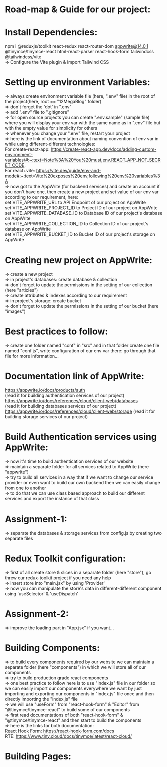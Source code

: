 # Road-map & Guide for our project:

# Install Dependencies:
npm i @reduxjs/toolkit react-redux react-router-dom appwrite@14.0.1 @tinymce/tinymce-react html-react-parser react-hook-form tailwindcss @tailwindcss/vite <br>
=> Configure the Vite plugin & Import Tailwind CSS

# Setting up environment Variables:
=> always create environment variable file (here, ".env" file) in the root of the project(here, root == "12MegaBlog" folder) <br>
=> don't forget the 'dot' in ".env" <br>
=> add ".env" file to ".gitignore" <br>
=> for open source projects you can create ".env.sample" (sample file) where you will display your env var with the same name as in ".env" file but with the empty value for simplicity for others <br>
=> whenever you change your ".env" file, restart your project <br>
=> here is the link of documentation about naming convention of env var in while using different-different technologies: <br>
For create-react-app: https://create-react-app.dev/docs/adding-custom-environment-variables/#:~:text=Note%3A%20You%20must,env.REACT_APP_NOT_SECRET_CODE. <br>
For react+vite: https://vite.dev/guide/env-and-mode#:~:text=Vite%20exposes%20env,following%20env%20variables%3A <br>
=> now got to the AppWrite (for backend services) and create an account if you don't have one, then create a new project and set value of our env var according to our requirement, here: <br>
set VITE_APPWRITE_URL to API Endpoint of our project on AppWrite <br>
set VITE_APPWRITE_PROJECT_ID to Project ID of our project on AppWrite <br>
set VITE_APPWRITE_DATABASE_ID to Database ID of our project's database on AppWrite <br>
set VITE_APPWRITE_COLLECTION_ID to Collection ID of our project's database on AppWrite <br>
set VITE_APPWRITE_BUCKET_ID to Bucket ID of our project's storage on AppWrite <br>

# Creating new project on AppWrite:
=> create a new project <br>
=> in project's databases: create database & collection <br>
=> don't forget to update the permissions in the setting of our collection (here "articles") <br>
=> create attributes & indexes according to our requirement <br>
=> in project's storage: create bucket <br>
=> don't forget to update the permissions in the setting of our bucket (here "images") <br>

# Best practices to follow:
=> create one folder named "conf" in "src" and in that folder create one file named "conf.js", write configuration of our env var there: go through that file for more information... <br>

# Documentation link of AppWrite:
https://appwrite.io/docs/products/auth <br>
(read it for building authentication services of our project) <br>
https://appwrite.io/docs/references/cloud/client-web/databases <br>
(read it for building databases services of our project) <br>
https://appwrite.io/docs/references/cloud/client-web/storage
(read it for building storage services of our project) <br>

# Build Authentication services using AppWrite:
=> now it's time to build authentication services of our website <br>
=> maintain a separate folder for all services related to AppWrite (here "appwrite") <br>
=> try to build all services in a way that if we want to change our service provider or even want to build our own backend then we can easily change from one to another <br>
=> to do that we can use class based approach to build our different services and export the instance of that class

# Assignment-1: 
=> separate the databases & storage services from config.js by creating two separate files

# Redux Toolkit configuration:
=> first of all create store & slices in a separate folder (here "store"), go threw our redux-toolkit project if you need any help <br>
=> insert store into "main.jsx" by using 'Provider' <br>
=> now you can manipulate the store's data in different-different component using 'useSelector' & 'useDispatch'

# Assignment-2:
=> improve the loading part in "App.jsx" if you want...

# Building Components:
=> to build every components required by our website we can maintain a separate folder (here "components") in which we will store all of our components <br>
=> try to build production grade react components <br>
=> one best practice to follow here is to use "index.js" file in our folder so we can easily import our components everywhere we want by just importing and exporting our components in "index.js" file once and then directly importing the "index.js" file <br>
=> we will use "useForm" from "react-hook-form" & "Editor" from "@tinymce/tinymce-react" to build some of our components <br>
=> first read documentations of both "react-hook-form" & "@tinymce/tinymce-react" and then start to build the components <br>
=> here is the links for both documentation: <br>
React Hook Form: https://react-hook-form.com/docs <br>
RTE: https://www.tiny.cloud/docs/tinymce/latest/react-cloud/

# Building Pages: